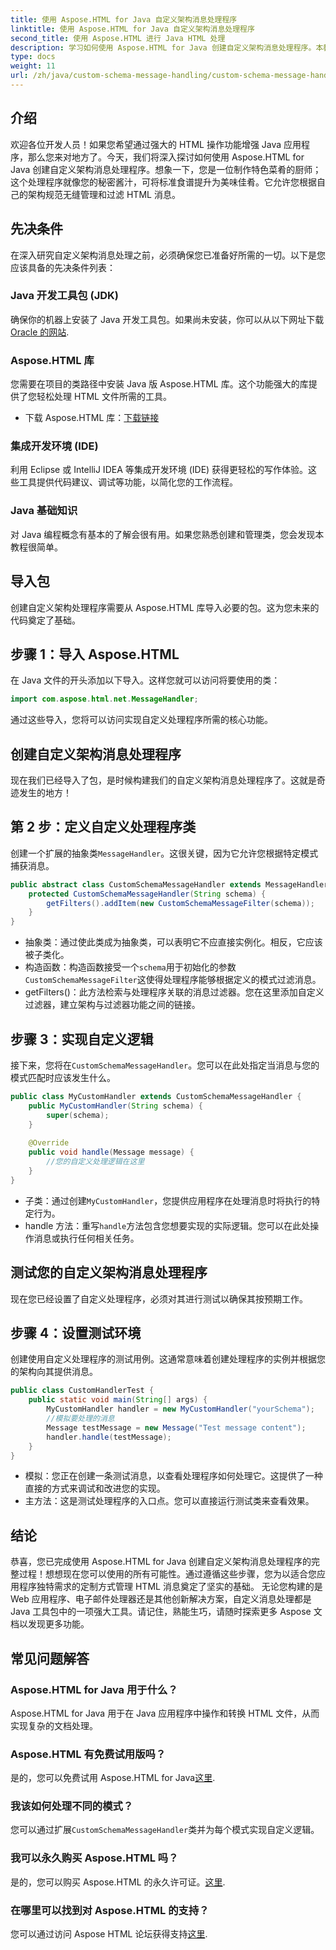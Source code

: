 ```yaml
---
title: 使用 Aspose.HTML for Java 自定义架构消息处理程序
linktitle: 使用 Aspose.HTML for Java 自定义架构消息处理程序
second_title: 使用 Aspose.HTML 进行 Java HTML 处理
description: 学习如何使用 Aspose.HTML for Java 创建自定义架构消息处理程序。本教程将逐步指导您完成整个过程。
type: docs
weight: 11
url: /zh/java/custom-schema-message-handling/custom-schema-message-handler/
---
```

## 介绍
欢迎各位开发人员！如果您希望通过强大的 HTML 操作功能增强 Java 应用程序，那么您来对地方了。今天，我们将深入探讨如何使用 Aspose.HTML for Java 创建自定义架构消息处理程序。想象一下，您是一位制作特色菜肴的厨师；这个处理程序就像您的秘密酱汁，可将标准食谱提升为美味佳肴。它允许您根据自己的架构规范无缝管理和过滤 HTML 消息。
## 先决条件
在深入研究自定义架构消息处理之前，必须确保您已准备好所需的一切。以下是您应该具备的先决条件列表：
### Java 开发工具包 (JDK)
确保你的机器上安装了 Java 开发工具包。如果尚未安装，你可以从以下网址下载[Oracle 的网站](https://www.oracle.com/java/technologies/javase-jdk11-downloads.html).
### Aspose.HTML 库
您需要在项目的类路径中安装 Java 版 Aspose.HTML 库。这个功能强大的库提供了您轻松处理 HTML 文件所需的工具。
- 下载 Aspose.HTML 库：[下载链接](https://releases.aspose.com/html/java/)
### 集成开发环境 (IDE)
利用 Eclipse 或 IntelliJ IDEA 等集成开发环境 (IDE) 获得更轻松的写作体验。这些工具提供代码建议、调试等功能，以简化您的工作流程。
### Java 基础知识
对 Java 编程概念有基本的了解会很有用。如果您熟悉创建和管理类，您会发现本教程很简单。
## 导入包
创建自定义架构处理程序需要从 Aspose.HTML 库导入必要的包。这为您未来的代码奠定了基础。
## 步骤 1：导入 Aspose.HTML
在 Java 文件的开头添加以下导入。这样您就可以访问将要使用的类：
```java
import com.aspose.html.net.MessageHandler;
```
通过这些导入，您将可以访问实现自定义处理程序所需的核心功能。
## 创建自定义架构消息处理程序
现在我们已经导入了包，是时候构建我们的自定义架构消息处理程序了。这就是奇迹发生的地方！
## 第 2 步：定义自定义处理程序类
创建一个扩展的抽象类`MessageHandler`。这很关键，因为它允许您根据特定模式捕获消息。
```java
public abstract class CustomSchemaMessageHandler extends MessageHandler {
    protected CustomSchemaMessageHandler(String schema) {
        getFilters().addItem(new CustomSchemaMessageFilter(schema));
    }
}
```

- 抽象类：通过使此类成为抽象类，可以表明它不应直接实例化。相反，它应该被子类化。
- 构造函数：构造函数接受一个`schema`用于初始化的参数`CustomSchemaMessageFilter`这使得处理程序能够根据定义的模式过滤消息。
- getFilters()：此方法检索与处理程序关联的消息过滤器。您在这里添加自定义过滤器，建立架构与过滤器功能之间的链接。
## 步骤 3：实现自定义逻辑
接下来，您将在`CustomSchemaMessageHandler`。您可以在此处指定当消息与您的模式匹配时应该发生什么。 
```java
public class MyCustomHandler extends CustomSchemaMessageHandler {
    public MyCustomHandler(String schema) {
        super(schema);
    }
    
    @Override
    public void handle(Message message) {
        //您的自定义处理逻辑在这里
    }
}
```

- 子类：通过创建`MyCustomHandler`，您提供应用程序在处理消息时将执行的特定行为。
-  handle 方法：重写`handle`方法包含您想要实现的实际逻辑。您可以在此处操作消息或执行任何相关任务。
## 测试您的自定义架构消息处理程序
现在您已经设置了自定义处理程序，必须对其进行测试以确保其按预期工作。
## 步骤 4：设置测试环境
创建使用自定义处理程序的测试用例。这通常意味着创建处理程序的实例并根据您的架构向其提供消息。
```java
public class CustomHandlerTest {
    public static void main(String[] args) {
        MyCustomHandler handler = new MyCustomHandler("yourSchema");
        //模拟要处理的消息
        Message testMessage = new Message("Test message content");
        handler.handle(testMessage);
    }
}
```

- 模拟：您正在创建一条测试消息，以查看处理程序如何处理它。这提供了一种直接的方式来调试和改进您的实现。
- 主方法：这是测试处理程序的入口点。您可以直接运行测试类来查看效果。

## 结论
恭喜，您已完成使用 Aspose.HTML for Java 创建自定义架构消息处理程序的完整过程！想想现在您可以使用的所有可能性。通过遵循这些步骤，您为以适合您应用程序独特需求的定制方式管理 HTML 消息奠定了坚实的基础。
无论您构建的是 Web 应用程序、电子邮件处理器还是其他创新解决方案，自定义消息处理都是 Java 工具包中的一项强大工具。请记住，熟能生巧，请随时探索更多 Aspose 文档以发现更多功能。
## 常见问题解答
### Aspose.HTML for Java 用于什么？
Aspose.HTML for Java 用于在 Java 应用程序中操作和转换 HTML 文件，从而实现复杂的文档处理。
### Aspose.HTML 有免费试用版吗？
是的，您可以免费试用 Aspose.HTML for Java[这里](https://releases.aspose.com/).
### 我该如何处理不同的模式？
您可以通过扩展`CustomSchemaMessageHandler`类并为每个模式实现自定义逻辑。
### 我可以永久购买 Aspose.HTML 吗？
是的，您可以购买 Aspose.HTML 的永久许可证。[这里](https://purchase.aspose.com/buy).
### 在哪里可以找到对 Aspose.HTML 的支持？
您可以通过访问 Aspose HTML 论坛获得支持[这里](https://forum.aspose.com/c/html/29).